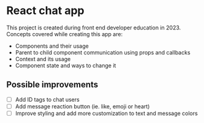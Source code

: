 # React chat app
This project is created during front end developer education in 2023.  
Concepts covered while creating this app are:  
- Components and their usage
- Parent to child component communication using props and callbacks
- Context and its usage
- Component state and ways to change it
## Possible improvements
- [ ] Add ID tags to chat users
- [ ] Add message reaction button (ie. like, emoji or heart)
- [ ] Improve styling and add more customization to text and message colors